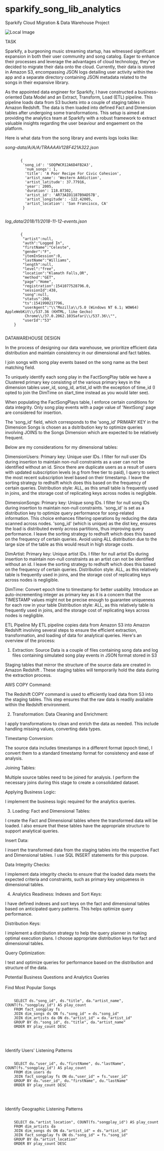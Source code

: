 # sparkify_song_lib_analytics
Sparkify Cloud Migration &amp; Data Warehouse Project

![Local Image](DB_Schema.png)

TASK

Sparkify, a burgeoning music streaming startup, has witnessed significant expansion in both their user community and song catalog. Eager to enhance their processes and leverage the advantages of cloud technology, they've decided to migrate their data onto the cloud. Currently, their data is stored in Amazon S3, encompassing JSON logs detailing user activity within the app and a separate directory containing JSON metadata related to the songs in their expansive library.

As the appointed data engineer for Sparkify, I have constructed a business-oriented Data Model and an Extract, Transform, Load (ETL) pipeline. This pipeline loads data from S3 buckets into a couple of staging tables in Amazon Redshift. The data is then loaded into defined Fact and Dimension tables after undergoing some transformations. This setup is aimed at providing the analytics team at Sparkify with a robust framework to extract valuable insights regarding the user beaviour and engaement on the platform. 

Here is what data from the song library and events logs looks like:

<i>song-data/A/A/A/TRAAAAV128F421A322.json</i>
<div class="code-container">
    <pre><code id="code-to-copy" class="language-python">
       {
        'song_id': 'SOQPWCR12A6D4FB2A3',
         'num_songs': 1,
         'title': 'A Poor Recipe For Civic Cohesion',
         'artist_name': 'Western Addiction',
         'artist_latitude': 37.77916,
         'year': 2005,
         'duration': 118.07302,
         'artist_id': 'AR73AIO1187B9AD57B',
         'artist_longitude': -122.42005,
         'artist_location': 'San Francisco, CA'
        }
    </code></pre>
</div>

<i>log_data/2018/11/2018-11-12-events.json</i>
<div class="code-container">
    <pre><code id="code-to-copy" class="language-python">
       {
        "artist":null,
        "auth":"Logged In",
        "firstName":"Celeste",
        "gender":"F",
        "itemInSession":0,
        "lastName":"Williams",
        "length":null,
        "level":"free",
        "location":"Klamath Falls,OR",
        "method":"GET",
        "page":"Home",
        "registration":1541077528796.0,
        "sessionId":438,
        "song":null,
        "status":200,
        "ts":1541990217796,
        "userAgent":"\\"Mozilla\\/5.0 (Windows NT 6.1; WOW64) AppleWebKit\\/537.36 (KHTML, like Gecko) 
         Chrome\\/37.0.2062.103Safari\\/537.36\\"",
        "userId":"53"
    }
    </code></pre>
</div>


DATAWAREHOUSE DESIGN 

In the process of designing our data warehouse, we prioritize efficient data distribution and maintain consistency in our dimensional and fact tables.

I join songs with song play events based on the song name as the best matching field.

To uniquely identify each song play in the FactSongPlay table we have a Clustered primary key consisting of the various primary keys in the dimension tables user_id, song_id, artist_id with the exception of time_id (I opted to join the DimTime on start_time instead as you would later see).

When populating the FactSongPlays table, I enforce certain conditions for data integrity. Only song play events with a page value of 'NextSong' page are considered for insertion.

The 'song_id' field, which corresponds to the 'song_id' PRIMARY KEY in the Dimension Songs is chosen as a dsitribution key to optimize queries involving JOINS to the Songs Dimension which are expected to be relatively frequent.

Below are my considerations for my dimensional tables:

DimensionUsers:
Primary key: Unique user IDs.
I filter for null user IDs during insertion to maintain non-null constraints as a user can not be identified without an id.
Since there are duplicate users as a result of users with updated subscription levels (e.g from free tier to paid), I query to select the most recent subscription level based on their timestamp.
I leave the sorting strategy to redhsift which does this based on the frequency of certain queries.
Distribution style: ALL, as this small table is frequently used in joins, and the storage cost of replicating keys across nodes is negligible.

DimensionSongs:
Primary key: Unique song IDs.
I filter for null song IDs during insertion to maintain non-null constraints.
'song_id' is set as a distribution key to optimize query performance for song-related information. This choice enhances filtering operations by reducing the data scanned across nodes.
'song_id' (which is unique) as the dist key, ensures the load is distributed evenly across partitions, thus improving query performance. 
I leave the sorting strategy to redhsift which does this based on the frequency of certain queries.
Avoid using ALL distribution due to the large size of the table as this would result in high storage costs.

DimArtist:
Primary key: Unique artist IDs.
I filter for null artist IDs during insertion to maintain non-null constraints as an artist can not be identified without an id.
I leave the sorting strategy to redhsift which does this based on the frequency of certain queries.
Distribution style: ALL, as this relatively table is frequently used in joins, and the storage cost of replicating keys across nodes is negligible.

DimTime:
Convert epoch time to timestamp for better usability.
Introduce an auto-incrementing integer as primary key as it is a concern that the TIMESTAMP values might not be precise enough to guarantee uniqueness for each row in your table
Distribution style: ALL, as this relatively table is frequently used in joins, and the storage cost of replicating keys across nodes is negligible.


ETL Pipeline
My ETL pipeline copies data from Amazon S3 into Amazon Redshift involving several steps to ensure the efficient extraction, transformation, and loading of data for analytical queries. Here's an overview of the process:

1. Extraction:
Source Data is a couple of files containing song data and log files containing simulated song play events in JSON format stored in S3

Staging tables that mirror the structure of the source data are created in Amazon Redshift . These staging tables will temporarily hold the data during the extraction process.

AWS COPY Command:

The Redshift COPY command is used to efficiently load data from S3 into the staging tables. This step ensures that the raw data is readily available within the Redshift environment.

2. Transformation:
Data Cleaning and Enrichment:

I apply transformations to clean and enrich the data as needed. This include handling missing values, converting data types.

Timestamp Conversion:

The source data includes timestamps in a different format (epoch time), I convert them to a standard timestamp format for consistency and ease of analysis.

Joining Tables:

Multiple source tables need to be joined for analysis. I perform the necessary joins during this stage to create a consolidated dataset.

Applying Business Logic:

I implement the business logic required for the analytics queries.

3. Loading:
Fact and Dimensional Tables:

I create the Fact and Dimensional tables where the transformed data will be loaded. I also ensure that these tables have the appropriate structure to support analytical queries.

Insert Data:

I insert the transformed data from the staging tables into the respective Fact and Dimensional tables. I use SQL INSERT statements for this purpose.

Data Integrity Checks:

I implement data integrity checks to ensure that the loaded data meets the expected criteria and constraints, such as primary key uniqueness in dimensional tables.

4. Analytics Readiness:
Indexes and Sort Keys:

I have defined indexes and sort keys on the fact and dimensional tables based on anticipated query patterns. This helps optimize query performance.

Distribution Keys:

I implement a distribution strategy to help the query planner in making optimal execution plans. I choose appropriate distribution keys for fact and dimensional tables.

Query Optimization:

I test and optimize queries for performance based on the distribution and structure of the data.

Potential Business Questions and Analytics Queries
<br>
<br>
Find Most Popular Songs <br>
<div class="code-container">
    <pre><code id="code-to-copy" class="language-python">
    SELECT ds."song_id", ds."title", da."artist_name", COUNT(fs."songplay_id") AS play_count
    FROM fact_songplay fs
    JOIN dim_songs ds ON fs."song_id" = ds."song_id"
    JOIN dim_artists da ON ds."artist_id" = da."artist_id"
    GROUP BY ds."song_id", ds."title", da."artist_name"
    ORDER BY play_count DESC
    </code></pre>
</div>
<br>
<br>
Identify Users' Listening Patterns <br>
<div class="code-container">
    <pre><code id="code-to-copy" class="language-python">
    SELECT du."user_id", du."firstName", du."lastName", COUNT(fs."songplay_id") AS play_count
    FROM dim_users du
    JOIN fact_songplay fs ON du."user_id" = fs."user_id"
    GROUP BY du."user_id", du."firstName", du."lastName"
    ORDER BY play_count DESC
    </code></pre>
</div>
<br>
<br>
Identify Geographic Listening Patterns<br>
<div class="code-container">
    <pre><code id="code-to-copy" class="language-python">
    SELECT da."artist_location", COUNT(fs."songplay_id") AS play_count
    FROM dim_artists da
    JOIN dim_songs ds ON da."artist_id" = ds."artist_id"
    JOIN fact_songplay fs ON ds."song_id" = fs."song_id"
    GROUP BY da."artist_location"
    ORDER BY play_count DESC
    </code></pre>
</div>



